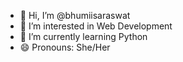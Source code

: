 - 👋 Hi, I’m @bhumiisaraswat
- 👀 I’m interested in Web Development
- 🌱 I’m currently learning Python
- 😄 Pronouns: She/Her


<!---
bhumiisaraswat/bhumiisaraswat is a ✨ special ✨ repository because its `README.md` (this file) appears on your GitHub profile.
You can click the Preview link to take a look at your changes.
--->
